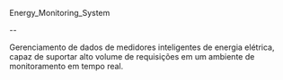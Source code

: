 Energy_Monitoring_System

--

Gerenciamento de dados de medidores inteligentes de energia elétrica, capaz de suportar alto volume de requisições em um ambiente de monitoramento em tempo real.
